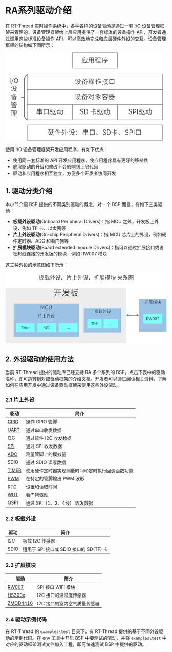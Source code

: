 #  RA系列驱动介绍

在 RT-Thread 实时操作系统中，各种各样的设备驱动是通过一套  I/O 设备管理框架来管理的。设备管理框架给上层应用提供了一套标准的设备操作 API，开发者通过调用这些标准设备操作 API，可以高效地完成和底层硬件外设的交互。设备管理框架的结构如下图所示：

![image-20220308143402996](figures/rtdevice.png) 

使用 I/O 设备管理框架开发应用程序，有如下优点：

- 使用同一套标准的 API 开发应用程序，使应用程序具有更好的移植性
- 底层驱动的升级和修改不会影响到上层代码
- 驱动和应用程序相互独立，方便多个开发者协同开发

## 1. 驱动分类介绍

本小节介绍 BSP 提供的不同类别驱动的概念，对一个 BSP 而言，有如下三类驱动：

- **板载外设驱动**(Onboard Peripheral Drivers)：指 MCU 之外，开发板上外设，例如 TF 卡、以太网等
- **片上外设驱动**(On-chip Peripheral Drivers)：指 MCU 芯片上的外设，例如硬件定时器、ADC 和看门狗等
- **扩展模块驱动**(Board extended module Drivers)：指可以通过扩展接口或者杜邦线连接的开发板的模块，例如 RW007 模块

这三种外设的示意图如下所示：

![Peripheral](figures/Peripheral.png) 

## 2. 外设驱动的使用方法

当前 RT-Thread 提供的驱动库已经支持 RA 多个系列的 BSP。点击下表中的驱动名称，即可跳转到对应驱动框架的介绍文档。开发者可以通过阅读相关资料，了解如何在应用开发中通过设备驱动框架来使用这些外设驱动。

### 2.1 片上外设

| 驱动                                                         | 简介                                             |
| ------------------------------------------------------------ | ------------------------------------------------ |
| [GPIO](https://www.rt-thread.org/document/site/programming-manual/device/pin/pin/) | 操作 GPIO 管脚                                   |
| [UART](https://www.rt-thread.org/document/site/programming-manual/device/uart/uart/) | 通过串口收发数据                                 |
| [I2C](https://www.rt-thread.org/document/site/programming-manual/device/i2c/i2c/) | 通过软件 I2C 收发数据                            |
| [SPI](https://www.rt-thread.org/document/site/programming-manual/device/spi/spi/) | 通过 SPI 收发数据                                |
| [ADC](https://www.rt-thread.org/document/site/programming-manual/device/adc/adc/) | 测量管脚上的模拟量                               |
| SDIO                                                         | 通过 SDIO 读写数据                               |
| [TIMER](https://www.rt-thread.org/document/site/programming-manual/device/hwtimer/hwtimer/) | 使用硬件定时器实现测量时间和定时执行回调函数功能 |
| [PWM](https://www.rt-thread.org/document/site/programming-manual/device/pwm/pwm/) | 在特定的管脚输出 PWM 波形                        |
| [RTC](https://www.rt-thread.org/document/site/programming-manual/device/rtc/rtc/) | 设置和读取时间                                   |
| [WDT](https://www.rt-thread.org/document/site/programming-manual/device/watchdog/watchdog/) | 看门狗驱动                                       |
| [QSPI](https://www.rt-thread.org/document/site/programming-manual/device/spi/spi/#qspi_1) | 通过 SPI（1、2、4线） 收发数据                   |

### 2.2 板载外设

| 驱动    | 简介                                    |
| ------- | --------------------------------------- |
| I2C     | 板载 I2C 传感器                          |
| SDIO    | 适用于 SPI 接口或 SDIO 接口的 SD(TF) 卡 |

### 2.3 扩展模块

| 驱动     | 简介                   |
| -------- | ---------------------- |
| [RW007](https://github.com/RT-Thread-packages/rw007) | SPI 接口 WIFI 模块        |
| [HS300x](https://github.com/Guozhanxin/hs300x) | I2C 接口的温湿度传感器     |
| [ZMOD4410](https://github.com/ShermanShao/zmod4410) | I2C 接口的室内空气质量传感器 |

### 2.4 驱动示例代码

在 RT-Thread 的 `examples\test` 目录下，有 RT-Thread 提供的基于不同外设驱动的示例代码。在 env 工具中开启 BSP 中要测试的驱动，并将 `examples\test` 中对应的驱动框架测试文件加入工程，即可快速测试 BSP 中提供的驱动。